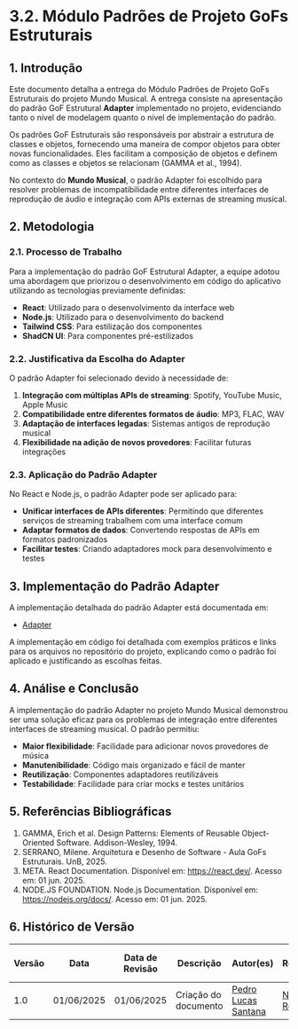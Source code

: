 # 3.2. Módulo Padrões de Projeto GoFs Estruturais

## 1. Introdução

Este documento detalha a entrega do Módulo Padrões de Projeto GoFs Estruturais do projeto Mundo Musical. A entrega consiste na apresentação do padrão GoF Estrutural **Adapter** implementado no projeto, evidenciando tanto o nível de modelagem quanto o nível de implementação do padrão.

Os padrões GoF Estruturais são responsáveis por abstrair a estrutura de classes e objetos, fornecendo uma maneira de compor objetos para obter novas funcionalidades. Eles facilitam a composição de objetos e definem como as classes e objetos se relacionam (GAMMA et al., 1994).

No contexto do **Mundo Musical**, o padrão Adapter foi escolhido para resolver problemas de incompatibilidade entre diferentes interfaces de reprodução de áudio e integração com APIs externas de streaming musical.

## 2. Metodologia

### 2.1. Processo de Trabalho

Para a implementação do padrão GoF Estrutural Adapter, a equipe adotou uma abordagem que priorizou o desenvolvimento em código do aplicativo utilizando as tecnologias previamente definidas:

- **React**: Utilizado para o desenvolvimento da interface web
- **Node.js**: Utilizado para o desenvolvimento do backend
- **Tailwind CSS**: Para estilização dos componentes
- **ShadCN UI**: Para componentes pré-estilizados

### 2.2. Justificativa da Escolha do Adapter

O padrão Adapter foi selecionado devido à necessidade de:

1. **Integração com múltiplas APIs de streaming**: Spotify, YouTube Music, Apple Music
2. **Compatibilidade entre diferentes formatos de áudio**: MP3, FLAC, WAV
3. **Adaptação de interfaces legadas**: Sistemas antigos de reprodução musical
4. **Flexibilidade na adição de novos provedores**: Facilitar futuras integrações

### 2.3. Aplicação do Padrão Adapter

No React e Node.js, o padrão Adapter pode ser aplicado para:

- **Unificar interfaces de APIs diferentes**: Permitindo que diferentes serviços de streaming trabalhem com uma interface comum
- **Adaptar formatos de dados**: Convertendo respostas de APIs em formatos padronizados
- **Facilitar testes**: Criando adaptadores mock para desenvolvimento e testes

## 3. Implementação do Padrão Adapter

A implementação detalhada do padrão Adapter está documentada em:

- [Adapter](./Adapter.md)

A implementação em código foi detalhada com exemplos práticos e links para os arquivos no repositório do projeto, explicando como o padrão foi aplicado e justificando as escolhas feitas.

## 4. Análise e Conclusão

A implementação do padrão Adapter no projeto Mundo Musical demonstrou ser uma solução eficaz para os problemas de integração entre diferentes interfaces de streaming musical. O padrão permitiu:

- **Maior flexibilidade**: Facilidade para adicionar novos provedores de música
- **Manutenibilidade**: Código mais organizado e fácil de manter
- **Reutilização**: Componentes adaptadores reutilizáveis
- **Testabilidade**: Facilidade para criar mocks e testes unitários

## 5. Referências Bibliográficas

1. GAMMA, Erich et al. Design Patterns: Elements of Reusable Object-Oriented Software. Addison-Wesley, 1994.
2. SERRANO, Milene. Arquitetura e Desenho de Software - Aula GoFs Estruturais. UnB, 2025.
3. META. React Documentation. Disponível em: https://react.dev/. Acesso em: 01 jun. 2025.
4. NODE.JS FOUNDATION. Node.js Documentation. Disponível em: https://nodejs.org/docs/. Acesso em: 01 jun. 2025.

## 6. Histórico de Versão

| Versão | Data       | Data de Revisão | Descrição                    | Autor(es)                                    | Revisor(es)                                  | Detalhes da revisão |
|--------|------------|-----------------|------------------------------|----------------------------------------------|----------------------------------------------|-------------------|
| 1.0    | 01/06/2025 | 01/06/2025      | Criação do documento         | [Pedro Lucas Santana](https://github.com/pedrolucas12)              | [Nome do Revisor](link-do-perfil-revisor)   | [Número do PR](link-do-pr) |